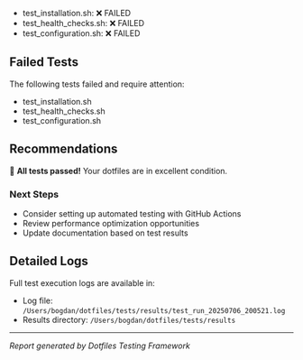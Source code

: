 - test_installation.sh: ❌ FAILED
- test_health_checks.sh: ❌ FAILED
- test_configuration.sh: ❌ FAILED

## Failed Tests

The following tests failed and require attention:

- test_installation.sh
- test_health_checks.sh
- test_configuration.sh

## Recommendations

🎉 **All tests passed!** Your dotfiles are in excellent condition.

### Next Steps
- Consider setting up automated testing with GitHub Actions
- Review performance optimization opportunities
- Update documentation based on test results

## Detailed Logs

Full test execution logs are available in:
- Log file: `/Users/bogdan/dotfiles/tests/results/test_run_20250706_200521.log`
- Results directory: `/Users/bogdan/dotfiles/tests/results`

---
*Report generated by Dotfiles Testing Framework*
